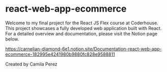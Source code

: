 # react-web-app-ecommerce

Welcome to my final project for the React JS Flex course at Coderhouse. 
This project showcases a fully developed web application built with React. 
For a detailed overview and documentation, please visit the Notion page below.


https://carnelian-diamond-6e1.notion.site/Documentation-react-web-app-ecommerce-182995e4241980b9880fc828e9588811


Created by Camila Perez
